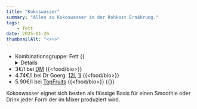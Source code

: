 ```yaml
---
title: "Kokoswasser"
summary: "Alles zu Kokoswasser in der Rohkost Ernährung."
tags:
    - fett
date: 2025-01-26
thumbnailAlt: "<++>"
---
```


- Kombinationsgruppe: Fett
{{<details summary="Preise">}}
- 3€/l bei [DM](https://www.dm.de/dmbio-kokoswasser-natur-p4066447355987.html) {{<food/bio>}}
- 4.74€/l bei Dr Goerg: [12l](https://www.drgoerg.com/de/dr-goerg-premium-bio-kokoswasser-1000-ml-12-stk/), [1l](https://www.drgoerg.com/de/premium-bio-kokoswasser-1000-ml/) {{<food/bio>}}
- 5.90€/l bei [TopFruits](https://www.topfruits.de/kokoswasser-dr-goerg) {{<food/bio>}}
{{</details>}}

Kokoswasser eignet sich besten als flüssige Basis für einen Smoothie oder
Drink jeder Form der im Mixer produziert wird.
